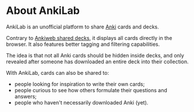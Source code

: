 # About AnkiLab

AnkiLab is an unofficial platform to share [Anki](https://apps.ankiweb.net/) cards and decks.

Contrary to [Ankiweb shared decks](https://ankiweb.net/shared/decks/), it displays all cards directly in the browser. It also features better tagging and filtering capabilities.

The idea is that not all Anki cards should be hidden inside decks, and only revealed after someone has downloaded an entire deck into their collection.

With AnkiLab, cards can also be shared to:

- people looking for inspiration to write their own cards;
- people curious to see how others formulate their questions and answers;
- people who haven't necessarily downloaded Anki (yet).
